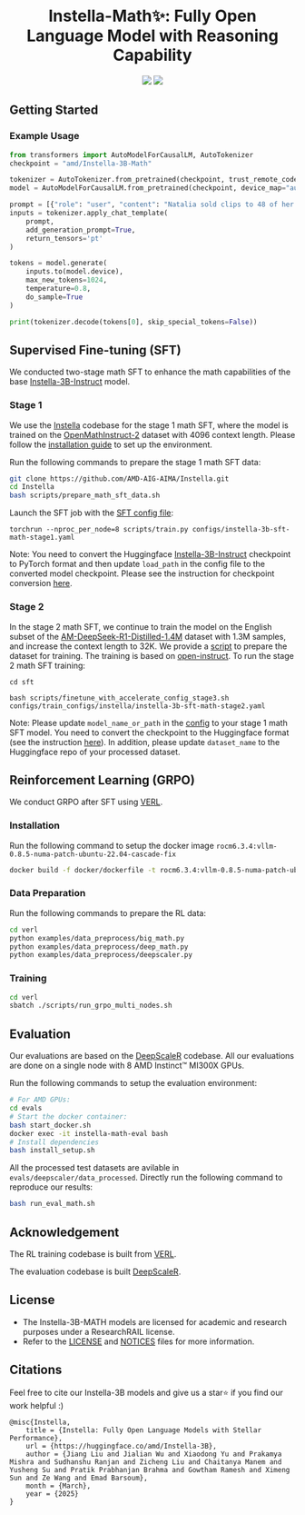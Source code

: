 <div align="center">
  <br>
  <br>
  <h1>Instella-Math✨: Fully Open Language Model with Reasoning Capability</h1>
<a href='https://huggingface.co/AIG-GenAI/Instella-3B-Math'><img src='https://img.shields.io/badge/%F0%9F%A4%97%20Hugging%20Face-Model-blue'></a>
<a href='https://rocm.blogs.amd.com/artificial-intelligence/introducing-instella-3B/README.html'><img src='https://img.shields.io/badge/Technical-Blog-red'></a> 
</div>



[^1]: Here even for instruct models, we compared against pre-training tokens as 1) exact open weigth instruct model training token numbers are unknown, and 2) adding instruct model training tokens (in billions) leads to marginally insignificant shift in trends.
## Getting Started

### Example Usage
```python
from transformers import AutoModelForCausalLM, AutoTokenizer
checkpoint = "amd/Instella-3B-Math"

tokenizer = AutoTokenizer.from_pretrained(checkpoint, trust_remote_code=True)
model = AutoModelForCausalLM.from_pretrained(checkpoint, device_map="auto", trust_remote_code=True)

prompt = [{"role": "user", "content": "Natalia sold clips to 48 of her friends in April, and then she sold half as many clips in May. How many clips did Natalia sell altogether in April and May? Let's think step by step and output the final answer within \\boxed{}."}]
inputs = tokenizer.apply_chat_template(
    prompt,
    add_generation_prompt=True,
    return_tensors='pt'
)

tokens = model.generate(
    inputs.to(model.device),
    max_new_tokens=1024,
    temperature=0.8,
    do_sample=True
)

print(tokenizer.decode(tokens[0], skip_special_tokens=False))
```

## Supervised Fine-tuning (SFT)
We conducted two-stage math SFT to enhance the math capabilities of the base [Instella-3B-Instruct](https://huggingface.co/amd/Instella-3B-Instruct) model.
### Stage 1
We use the [Instella](https://github.com/AMD-AIG-AIMA/Instella) codebase for the stage 1 math SFT, where the model is trained on the [OpenMathInstruct-2](https://huggingface.co/datasets/nvidia/OpenMathInstruct-2) dataset with 4096 context length. Please follow the [installation guide](https://github.com/AMD-AIG-AIMA/Instella?tab=readme-ov-file#installation) to set up the environment.

Run the following commands to prepare the stage 1 math SFT data:
```bash
git clone https://github.com/AMD-AIG-AIMA/Instella.git
cd Instella
bash scripts/prepare_math_sft_data.sh
```

Launch the SFT job with the [SFT config file](https://github.com/AMD-AIG-AIMA/Instella/blob/main/configs/instella-3b-sft-math-stage1.yaml):

```
torchrun --nproc_per_node=8 scripts/train.py configs/instella-3b-sft-math-stage1.yaml
```

Note: You need to convert the Huggingface [Instella-3B-Instruct](https://huggingface.co/amd/Instella-3B-Instruct) checkpoint to PyTorch format and then update `load_path` in the config file to the converted model checkpoint. Please see the instruction for checkpoint conversion [here](https://github.com/AMD-AIG-AIMA/Instella/tree/instella-long?tab=readme-ov-file#base-model-preparation).

### Stage 2

In the stage 2 math SFT, we continue to train the model on the English subset of the [AM-DeepSeek-R1-Distilled-1.4M](https://huggingface.co/datasets/a-m-team/AM-DeepSeek-R1-Distilled-1.4M) dataset with 1.3M samples, and increase the context length to 32K. We provide a [script](./sft/prepare_ammath_dataset.py) to prepare the dataset for training. The training is based on [open-instruct](https://github.com/allenai/open-instruct/tree/bcb991d4d9b297dc301e03ebaaa5d80dd76bb384/). To run the stage 2 math SFT training:

```
cd sft

bash scripts/finetune_with_accelerate_config_stage3.sh configs/train_configs/instella/instella-3b-sft-math-stage2.yaml
```
Note: Please update `model_name_or_path` in the [config](./sft/configs/train_configs/instella/instella-3b-sft-math-stage2.yaml) to your stage 1 math SFT model. You need to convert the checkpoint to the Huggingface format (see the instruction [here](https://github.com/AMD-AIG-AIMA/Instella/tree/instella-long?tab=readme-ov-file#direct-preference-optimization-dpo)). In addition, please update `dataset_name` to the Huggingface repo of your processed dataset.

## Reinforcement Learning (GRPO)
We conduct GRPO after SFT using [VERL](https://github.com/volcengine/verl). 

### Installation
Run the following command to setup the docker image `rocm6.3.4:vllm-0.8.5-numa-patch-ubuntu-22.04-cascade-fix`
```bash
docker build -f docker/dockerfile -t rocm6.3.4:vllm-0.8.5-numa-patch-ubuntu-22.04-cascade-fix .
```

### Data Preparation
Run the following commands to prepare the RL data:
```bash
cd verl
python examples/data_preprocess/big_math.py
python examples/data_preprocess/deep_math.py
python examples/data_preprocess/deepscaler.py
```

### Training
```bash
cd verl
sbatch ./scripts/run_grpo_multi_nodes.sh
```

## Evaluation
Our evaluations are based on the [DeepScaleR](https://github.com/rllm-org/rllm/tree/deepscaler) codebase. All our evaluations are done on a single node with 8 AMD Instinct™ MI300X GPUs.

Run the following commands to setup the evaluation environment:
```bash
# For AMD GPUs:
cd evals
# Start the docker container:
bash start_docker.sh
docker exec -it instella-math-eval bash
# Install dependencies
bash install_setup.sh
```
All the processed test datasets are avilable in `evals/deepscaler/data_processed`. Directly run the following command to reproduce our results:
```bash
bash run_eval_math.sh
```

## Acknowledgement
The RL training codebase is built from [VERL](https://github.com/volcengine/verl). 

The evaluation codebase is built [DeepScaleR](https://github.com/rllm-org/rllm/tree/deepscaler).

## License

- The Instella-3B-MATH models are licensed for academic and research purposes under a ResearchRAIL license. 
- Refer to the [LICENSE](./LICENSE) and [NOTICES](./NOTICES) files for more information.

## Citations
Feel free to cite our Instella-3B models and give us a star⭐ if you find our work helpful :)

```text
@misc{Instella,
    title = {Instella: Fully Open Language Models with Stellar Performance},
    url = {https://huggingface.co/amd/Instella-3B},
    author = {Jiang Liu and Jialian Wu and Xiaodong Yu and Prakamya Mishra and Sudhanshu Ranjan and Zicheng Liu and Chaitanya Manem and Yusheng Su and Pratik Prabhanjan Brahma and Gowtham Ramesh and Ximeng Sun and Ze Wang and Emad Barsoum},
    month = {March},
    year = {2025}
}
```
